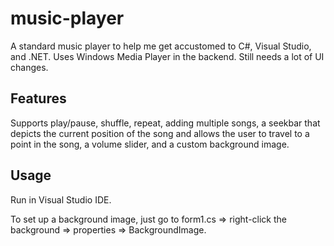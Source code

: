 # music-player

A standard music player to help me get accustomed to C#, Visual Studio, and .NET. Uses Windows Media Player in the backend. Still needs a lot of UI changes. 

## Features

Supports play/pause, shuffle, repeat, adding multiple songs, a seekbar that depicts the current position of the song and allows the user to travel to a point in the song, a volume slider, and a custom background image. 

## Usage

Run in Visual Studio IDE.

To set up a background image, just go to form1.cs => right-click the background => properties => BackgroundImage.
